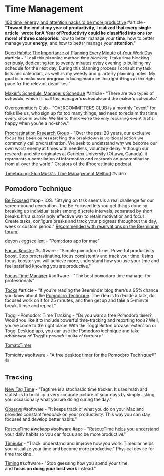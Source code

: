 # Time Management

[100 time, energy, and attention hacks to be more productive](https://alifeofproductivity.com/100-time-energy-attention-hacks-will-make-productive/) #article - "**Toward the end of my year of productivity, I realized that every single article I wrote for A Year of Productivity could be classified into one (or more) of three categories**: how to better manage your **time**, how to better manage your **energy**, and how to better manage your **attention**."

[Deep Habits: The Importance of Planning Every Minute of Your Work Day](http://www.calnewport.com/blog/2013/12/21/deep-habits-the-importance-of-planning-every-minute-of-your-work-day/) #article - "I call this planning method _time blocking_. I take time blocking seriously, dedicating ten to twenty minutes every evening to building my schedule for the next day. During this planning process I consult my task lists and calendars, as well as my weekly and quarterly planning notes. My goal is to make sure progress is being made on the right things at the right  pace for the relevant deadlines."

[Maker's Schedule, Manager's Schedule](http://www.paulgraham.com/makersschedule.html) #article - "There are two types of schedule, which I'll call the manager's schedule and the maker's schedule."

[Overcommitters Club](https://overcommitters.club/) - "OVERCOMMITTERS CLUB is a monthly "event" for folks like us, who sign up for too many things, and need to reclaim that time every once in awhile. We like to think we're the only recurring event that's happy when you're a no-show."

[Procrastination Research Group](https://www.procrastination.ca/) - "Over the past 20 years, our exclusive focus has been on researching the breakdown in volitional action we commonly call procrastination. We seek to understand why we become our own worst enemy at times with needless, voluntary delay. Although our research and site originates at Carleton University (Ottawa, Canada), it represents a compilation of information and research on procrastination from all over the world." Creators of the iProcrastinate podcast.

[Timeboxing: Elon Musk's Time Management Method](https://www.youtube.com/watch?v=fbAYK4KQrso) #video

## Pomodoro Technique

[Be Focused](https://apps.apple.com/de/app/be-focused-focus-timer/id973130201?l=en) #app - iOS. "Staying on task seems is a real challenge for our screen-bound generation. The Be Focused lets you get things done by breaking up individual tasks among discrete intervals, separated by short breaks. It’s a surprisingly effective way to retain motivation and focus. Create tasks, configure breaks and track your progress throughout the day, week or custom period." [Recommended with reservations on the Beeminder forum.](https://forum.beeminder.com/t/the-surprisingly-large-impact-of-deciding-beforehand/5029/18?u=narthur)

[devon/eggscellent](https://github.com/devon/eggscellent) - "Pomodoro app for mac"

[Focus Booster](https://www.focusboosterapp.com/) #software - "Simple pomodoro timer. Powerful productivity boost. Stop procrastinating, focus consistently and track your time. Using focus booster you will achieve more, understand how you use your time and feel satisfied knowing you are productive."

[Focus Time Manager](https://masterbuilders.io/focus) #software - "The best pomodoro time manager for professionals"

[Tocks](https://blog.beeminder.com/tocks/) #article - "If you’re reading the Beeminder blog there’s a 95% chance you know about the [Pomodoro Technique](http://en.wikipedia.org/wiki/Pomodoro\_Technique). The idea is to decide a task, do focused work on it for 25 minutes, and then get up and take a 5-minute break. Rinse and repeat."

[Toggl - Pomodoro Time Tracking](https://toggl.com/pomodoro-timer-toggl/) - "Do you want a free Pomodoro timer? Would you like it to include powerful time-tracking and reporting tools? Well, you've come to the right place! With the Toggl Button browser extension or Toggl Desktop app, you can use the Pomodoro technique and take advantage of Toggl's powerful suite of features."

[TomatoTimer](https://tomato-timer.com/)

[Tomighty](https://tomighty.github.io/) #software - "A free desktop timer for the Pomodoro Technique®" 👍

## Tracking

[New Tag Time](https://newtagtime.com/) - "Tagtime is a stochastic time tracker. It uses math and statistics to build up a very accurate picture of your days by simply asking you occasionally what you are doing during the day."

[Qbserve](https://qotoqot.com/qbserve/) #software - "It keeps track of what you do on your Mac and provides constant feedback on your productivity. This way you can stay focused and develop better habits."

[RescueTime](https://www.rescuetime.com/) #webapp #software #app - "RescueTime helps you understand your daily habits so you can focus and be more productive."

[Timeular](https://timeular.com/?ref=producthunt) - "Track, understand and improve how you work. Timeular helps you visualize your time and become more productive." Physical device for time tracking.

[Timing](https://timingapp.com/?lang=en) #software - "Stop guessing how you spend your time,\
and **focus on doing your best work** instead."
